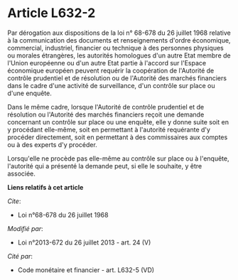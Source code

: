 # Article L632-2

Par dérogation aux dispositions de la loi n° 68-678 du 26 juillet 1968 relative à la communication des documents et
renseignements d'ordre économique, commercial, industriel, financier ou technique à des personnes physiques ou morales
étrangères, les autorités homologues d'un autre Etat membre de l'Union européenne ou d'un autre Etat partie à l'accord sur
l'Espace économique européen peuvent requérir la coopération de l'Autorité de contrôle prudentiel et de résolution ou de
l'Autorité des marchés financiers dans le cadre d'une activité de surveillance, d'un contrôle sur place ou d'une enquête. 

Dans le même cadre, lorsque l'Autorité de contrôle prudentiel et de résolution ou l'Autorité des marchés financiers reçoit
une demande concernant un contrôle sur place ou une enquête, elle y donne suite soit en y procédant elle-même, soit en
permettant à l'autorité requérante d'y procéder directement, soit en permettant à des commissaires aux comptes ou à des
experts d'y procéder. 

Lorsqu'elle ne procède pas elle-même au contrôle sur place ou à l'enquête, l'autorité qui a présenté la demande peut, si elle
le souhaite, y être associée.

**Liens relatifs à cet article**

_Cite_:

  - Loi n°68-678 du 26 juillet 1968

_Modifié par_:

  - Loi n°2013-672 du 26 juillet 2013 - art. 24 (V)

_Cité par_:

  - Code monétaire et financier - art. L632-5 (VD)
